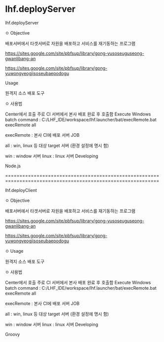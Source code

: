 lhf.deployServer
================

lhf.deployServer

ㅇ Objective

배포서버에서 타겟서버로 자원을 배포하고 서비스를 재기동하는 프로그램

https://sites.google.com/site/pbfsup/library/gong-yusoseuguseong-gwanlibang-an

https://sites.google.com/site/pbfsup/library/gong-yuwongyeogjisoseubaepodogu

Usage

원격지 소스 배포 도구

ㅇ 사용법

Center에서 호출
주로 CI 서버에서 본사 배포 완료 후 호출함 Execute Windows batch command : C:/LHF_IDE/workspace/lhf.launcher/bat/execRemote.bat execRemote all

execRemote : 본사 CI에 배포 서버 JOB

all : win, linux 등 대상 target 서버 (환경 설정에 명시 함)

win : window 서버
linux : linux 서버
Developing

Node.js

============================================================================================================

lhf.deployClient

ㅇ Objective

배포서버에서 타겟서버로 자원을 배포하고 서비스를 재기동하는 프로그램

https://sites.google.com/site/pbfsup/library/gong-yusoseuguseong-gwanlibang-an

https://sites.google.com/site/pbfsup/library/gong-yuwongyeogjisoseubaepodogu

ㅇ Usage

원격지 소스 배포 도구

ㅇ 사용법

Center에서 호출
주로 CI 서버에서 본사 배포 완료 후 호출함 Execute Windows batch command : C:/LHF_IDE/workspace/lhf.launcher/bat/execRemote.bat execRemote all

execRemote : 본사 CI에 배포 서버 JOB

all : win, linux 등 대상 target 서버 (환경 설정에 명시 함)

win : window 서버
linux : linux 서버
Developing

Groovy

